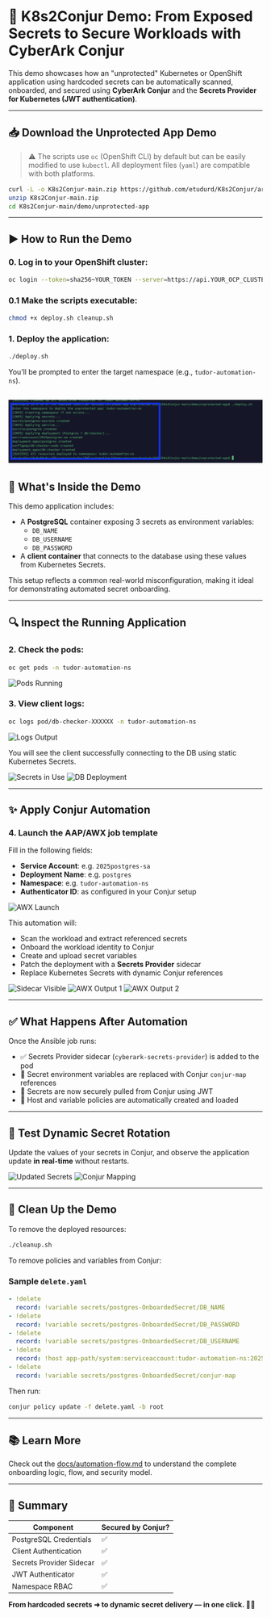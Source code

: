 # 🔐 K8s2Conjur Demo: From Exposed Secrets to Secure Workloads with CyberArk Conjur

This demo showcases how an "unprotected" Kubernetes or OpenShift application using hardcoded secrets can be automatically scanned, onboarded, and secured using **CyberArk Conjur** and the **Secrets Provider for Kubernetes (JWT authentication)**.

---

## 📥 Download the Unprotected App Demo

> ⚠️ The scripts use `oc` (OpenShift CLI) by default but can be easily modified to use `kubectl`. All deployment files (`yaml`) are compatible with both platforms.

```bash
curl -L -o K8s2Conjur-main.zip https://github.com/etudurd/K8s2Conjur/archive/refs/heads/main.zip
unzip K8s2Conjur-main.zip
cd K8s2Conjur-main/demo/unprotected-app
```

---

## ▶️ How to Run the Demo

### 0. Log in to your OpenShift cluster:

```bash
oc login --token=sha256~YOUR_TOKEN --server=https://api.YOUR_OCP_CLUSTER:6443
```

### 0.1 Make the scripts executable:

```bash
chmod +x deploy.sh cleanup.sh
```

### 1. Deploy the application:

```bash
./deploy.sh
```

You’ll be prompted to enter the target namespace (e.g., `tudor-automation-ns`).

![AAP-integration](/docs/images/uc1.png)
---

## 🧪 What's Inside the Demo

This demo application includes:

- A **PostgreSQL** container exposing 3 secrets as environment variables:
  - `DB_NAME`
  - `DB_USERNAME`
  - `DB_PASSWORD`
- A **client container** that connects to the database using these values from Kubernetes Secrets.

This setup reflects a common real-world misconfiguration, making it ideal for demonstrating automated secret onboarding.

---

## 🔍 Inspect the Running Application

### 2. Check the pods:

```bash
oc get pods -n tudor-automation-ns
```

![Pods Running](files/uc3.png)

### 3. View client logs:

```bash
oc logs pod/db-checker-XXXXXX -n tudor-automation-ns
```

![Logs Output](files/uc4.png)

You will see the client successfully connecting to the DB using static Kubernetes Secrets.

![Secrets in Use](files/uc5.png)
![DB Deployment](files/uc6.png)

---

## ✨ Apply Conjur Automation

### 4. Launch the AAP/AWX job template

Fill in the following fields:

- **Service Account**: e.g. `2025postgres-sa`
- **Deployment Name**: e.g. `postgres`
- **Namespace**: e.g. `tudor-automation-ns`
- **Authenticator ID**: as configured in your Conjur setup

![AWX Launch](files/uc7.png)

This automation will:
- Scan the workload and extract referenced secrets
- Onboard the workload identity to Conjur
- Create and upload secret variables
- Patch the deployment with a **Secrets Provider** sidecar
- Replace Kubernetes Secrets with dynamic Conjur references

![Sidecar Visible](files/uc8.png)
![AWX Output 1](files/uc9.png)
![AWX Output 2](files/uc10.png)

---

## ✅ What Happens After Automation

Once the Ansible job runs:

- ✅ Secrets Provider sidecar (`cyberark-secrets-provider`) is added to the pod
- 🔄 Secret environment variables are replaced with Conjur `conjur-map` references
- 🔐 Secrets are now securely pulled from Conjur using JWT
- 📜 Host and variable policies are automatically created and loaded

---

## 🔁 Test Dynamic Secret Rotation

Update the values of your secrets in Conjur, and observe the application update **in real-time** without restarts.

![Updated Secrets](files/uc11.png)
![Conjur Mapping](files/uc12.png)

---

## 🧹 Clean Up the Demo

To remove the deployed resources:

```bash
./cleanup.sh
```

To remove policies and variables from Conjur:

### Sample `delete.yaml`

```yaml
- !delete 
  record: !variable secrets/postgres-OnboardedSecret/DB_NAME
- !delete 
  record: !variable secrets/postgres-OnboardedSecret/DB_PASSWORD
- !delete
  record: !variable secrets/postgres-OnboardedSecret/DB_USERNAME
- !delete
  record: !host app-path/system:serviceaccount:tudor-automation-ns:2025postgres-sa
- !delete
  record: !variable secrets/postgres-OnboardedSecret/conjur-map
```

Then run:

```bash
conjur policy update -f delete.yaml -b root
```

---

## 📚 Learn More

Check out the [docs/automation-flow.md](../docs/automation-flow.md) to understand the complete onboarding logic, flow, and security model.

---

## 🎉 Summary

| Component                | Secured by Conjur? |
|-------------------------|--------------------|
| PostgreSQL Credentials  | ✅                 |
| Client Authentication   | ✅                 |
| Secrets Provider Sidecar| ✅                 |
| JWT Authenticator       | ✅                 |
| Namespace RBAC          | ✅                 |

**From hardcoded secrets ➜ to dynamic secret delivery — in one click. 🔐🚀**
